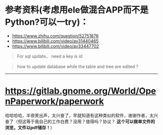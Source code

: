 # 参考资料(考虑用ele做混合APP而不是Python?可以一try)：
- https://www.zhihu.com/question/52751876
- https://www.bilibili.com/video/av31440465
- https://www.bilibili.com/video/av33447702
>For sql update， need a key is id

>how to update database while the table and tree are edited？

--------

# https://gitlab.gnome.org/World/OpenPaperwork/paperwork   
哈哈哈哈，半夜笑出声，太兴奋了，早就知道有这种类似的软件，谢谢作者，太兴奋了（但这等于我自己的工作白费？没用？值得吗？协议？ **这个可以做单文件的浏览，文件以pdf储存！**）
